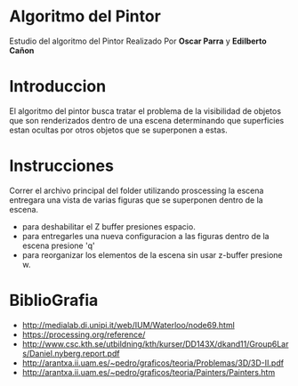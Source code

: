 # Algoritmo del Pintor
Estudio del algoritmo del Pintor Realizado Por **Oscar Parra** y **Edilberto Cañon**
# Introduccion
El algoritmo del pintor busca tratar el problema de la visibilidad de objetos que son renderizados dentro de una escena determinando que superficies estan ocultas por otros objetos que se superponen a estas.

# Instrucciones
Correr el archivo principal del folder utilizando proscessing la escena entregara una vista de varias figuras que se superponen dentro de la escena.
* para deshabilitar el Z buffer presiones espacio.
* para entregarles una nueva configuracion a las figuras dentro de la escena presione 'q'
* para reorganizar los elementos de la escena sin usar z-buffer presione w.


# BiblioGrafia
* http://medialab.di.unipi.it/web/IUM/Waterloo/node69.html
* https://processing.org/reference/
* http://www.csc.kth.se/utbildning/kth/kurser/DD143X/dkand11/Group6Lars/Daniel.nyberg.report.pdf
* http://arantxa.ii.uam.es/~pedro/graficos/teoria/Problemas/3D/3D-II.pdf
* http://arantxa.ii.uam.es/~pedro/graficos/teoria/Painters/Painters.htm

